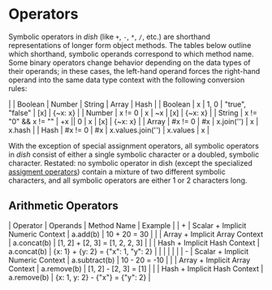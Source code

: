 # Operators
Symbolic operators in *dish* (like `+`, `-`, `*`, `/`, etc.) are shorthand representations of longer form object methods. The tables below outline which shorthand, symbolic operands correspond to which method name. Some binary operators change behavior depending on the data types of their operands; in these cases, the left-hand operand forces the right-hand operand into the same data type context with the following conversion rules:

|         | Boolean             | Number  | String            | Array    | Hash    |
| Boolean | x                   | 1, 0    | "true", "false"   | [x]      | {~x: x} |
| Number  | x != 0              | x       | ~x                | [x]      | {~x: x} |
| String  | x != "0" && x != "" | +x || 0 | x                 | [x]      | {~x: x} |
| Array   | #x != 0             | #x      | x.join('')        | x        | x.hash  |
| Hash    | #x != 0             | #x      | x.values.join('') | x.values | x       |

With the exception of special assignment operators, all symbolic operators in *dish* consist of either a single symbolic character or a doubled, symbolic character. Restated: no symbolic operator in dish (except the specialized [assigment operators](#assignment-operators)) contain a mixture of two different symbolic characters, and all symbolic operators are either 1 or 2 characters long.

## Arithmetic Operators
| Operator | Operands                          | Method Name   | Example                            |
| +        | Scalar + Implicit Numeric Context | a.add(b)      | 10 + 20 = 30                       |
|          | Array + Implicit Array Context    | a.concat(b)   | [1, 2] + [2, 3] = [1, 2, 2, 3]     |
|          | Hash + Implicit Hash Context      | a.concat(b)   | {x: 1} + {y: 2} = {"x": 1, "y": 2} |
|          |                                   |               |                                    |
| -        | Scalar + Implicit Numeric Context | a.subtract(b) | 10 - 20 = -10                      |
|          | Array + Implicit Array Context    | a.remove(b)   | [1, 2] - [2, 3] = [1]              |
|          | Hash + Implicit Hash Context      | a.remove(b)   | {x: 1, y: 2} - {"x"} = {"y": 2}    |

